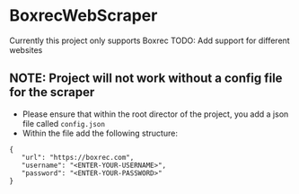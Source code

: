 # BoxrecWebScraper

Currently this project only supports Boxrec
TODO: Add support for different websites

## NOTE: Project will not work without a config file for the scraper

-  Please ensure that within the root director of the project, you add a json file called `config.json`
-  Within the file add the following structure:

```
{
   "url": "https://boxrec.com",
   "username": "<ENTER-YOUR-USERNAME>",
   "password": "<ENTER-YOUR-PASSWORD>"
}
```
